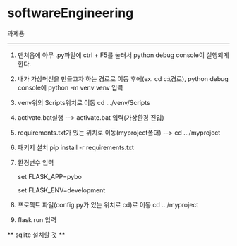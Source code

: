 # softwareEngineering
과제용

------------------------------------------------------
1. 맨처음에 아무 .py파일에 ctrl + F5를 눌러서 python debug console이 실행되게 한다.

2. 내가 가상머신을 만들고자 하는 경로로 이동 후에(ex. cd c:\경로), python debug console에 python -m venv venv 입력

3. venv위의 Scripts위치로 이동 cd .../venv/Scripts

4. activate.bat실행 --> activate.bat 입력(가상환경 진입)

5. requirements.txt가 있는 위치로 이동(myproject폴더) --> cd .../myproject

6. 패키지 설치 pip install -r requirements.txt

7. 환경변수 입력

    set FLASK_APP=pybo

    set FLASK_ENV=development

8. 프로젝트 파일(config.py가 있는 위치로 cd)로 이동 cd .../myproject

9. flask run 입력

** sqlite 설치할 것 **
